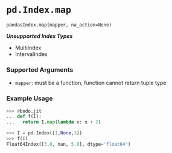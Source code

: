 # `pd.Index.map`

`pandasIndex.map(mapper, na_action=None)`

***Unsupported Index Types***

- MultiIndex
- IntervalIndex

### Supported Arguments

- `mapper`: must be a function, function cannot return tuple type

### Example Usage

```py
>>> @bodo.jit
... def f(I):
...   return I.map(lambda x: x + 2)

>>> I = pd.Index([1,None,3])
>>> f(I)
Float64Index([3.0, nan, 5.0], dtype='float64')
```
